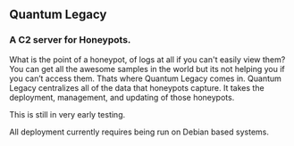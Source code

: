 ## Quantum Legacy
### A C2 server for Honeypots. 


What is the point of a honeypot, of logs at all if you can't easily view them? You can get all the awesome samples in the world but its not helping you if you can’t access them.
Thats where Quantum Legacy comes in.
Quantum Legacy centralizes all of the data that honeypots capture. It takes the deployment, management, and updating of those honeypots.

This is still in very early testing.

All deployment currently requires being run on Debian based systems.
